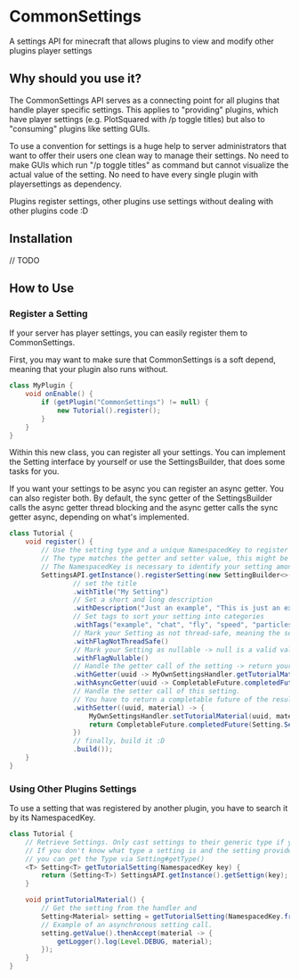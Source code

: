 # CommonSettings

A settings API for minecraft that allows plugins to view and modify other plugins player settings

## Why should you use it?

The CommonSettings API serves as a connecting point for all plugins that handle player specific settings.
This applies to "providing" plugins, which have player settings (e.g. PlotSquared with /p toggle titles) but
also to "consuming" plugins like setting GUIs.

To use a convention for settings is a huge help to server administrators that want to offer their users
one clean way to manage their settings. No need to make GUIs which run "/p toggle titles" as command but cannot
visualize the actual value of the setting. No need to have every single plugin with playersettings as dependency.

Plugins register settings, other plugins use settings without dealing with other plugins code :D

## Installation

// TODO

## How to Use

### Register a Setting

If your server has player settings, you can easily register them to CommonSettings.

First, you may want to make sure that CommonSettings is a soft depend, meaning that your plugin
also runs without.

```Java
class MyPlugin {
	void onEnable() {
		if (getPlugin("CommonSettings") != null) {
			new Tutorial().register();
		}
	}
}
```

Within this new class, you can register all your settings.
You can implement the Setting interface by yourself or use the SettingsBuilder, that
does some tasks for you.

If you want your settings to be async you can register an async getter.
You can also register both. By default, the sync getter of the SettingsBuilder calls the async getter thread blocking
and the async getter calls the sync getter async, depending on what's implemented.

```Java
class Tutorial {
	void register() {
		// Use the setting type and a unique NamespacedKey to register a setting.
		// The type matches the getter and setter value, this might be a boolean or enum, in this case a Material.
		// The NamespacedKey is necessary to identify your setting among others.
		SettingsAPI.getInstance().registerSetting(new SettingBuilder<>(Material.class, NamespacedKey.fromString("tutorial:material"))
				// set the title
				.withTitle("My Setting")
				// Set a short and long description
				.withDescription("Just an example", "This is just an example to explain the usage of the SettingsBuilder class.")
				// Set tags to sort your setting into categories
				.withTags("example", "chat", "fly", "speed", "particles", "what ever else comes to your mind")
				// Mark your Setting as not thread-safe, meaning the setter has to be called in the mainthread.
				.withFlagNotThreadSafe()
				// Mark your Setting as nullable -> null is a valid value for setter and getter 
				.withFlagNullable()
				// Handle the getter call of the setting -> return your own setting value.
				.withGetter(uuid -> MyOwnSettingsHandler.getTutorialMaterial(uuid))
				.withAsyncGetter(uuid -> CompletableFuture.completedFuture(MyOwnSettingsHandler.getTutorialMaterial(uuid)))
				// Handle the setter call of this setting.
				// You have to return a completable future of the result.
				.withSetter((uuid, material) -> {
					MyOwnSettingsHandler.setTutorialMaterial(uuid, material);
					return CompletableFuture.completedFuture(Setting.SettingChangeResult.SUCCESS);
				})
				// finally, build it :D
				.build());
	}
}
```

### Using Other Plugins Settings

To use a setting that was registered by another plugin, you have to search it by its NamespacedKey.

```Java
class Tutorial {
	// Retrieve Settings. Only cast settings to their generic type if you are sure about it
	// If you don't know what type a setting is and the setting provider did not document anything about it,
	// you can get the Type via Setting#getType()
	<T> Setting<T> getTutorialSetting(NamespacedKey key) {
		return (Setting<T>) SettingsAPI.getInstance().getSettign(key);
	}

	void printTutorialMaterial() {
		// Get the setting from the handler and
		Setting<Material> setting = getTutorialSetting(NamespacedKey.fromString("tutorial:material"));
		// Example of an asynchronous setting call.
		setting.getValue().thenAccept(material -> {
			getLogger().log(Level.DEBUG, material);
		});
	}
}
```